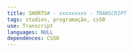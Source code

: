 ```yaml
---
title: SHORTS# - xxxxxxxxx - TRANSCRIPT
tags: studies, programação, cs50
use: Transcript
languages: NULL
dependences: CS50
---
```


